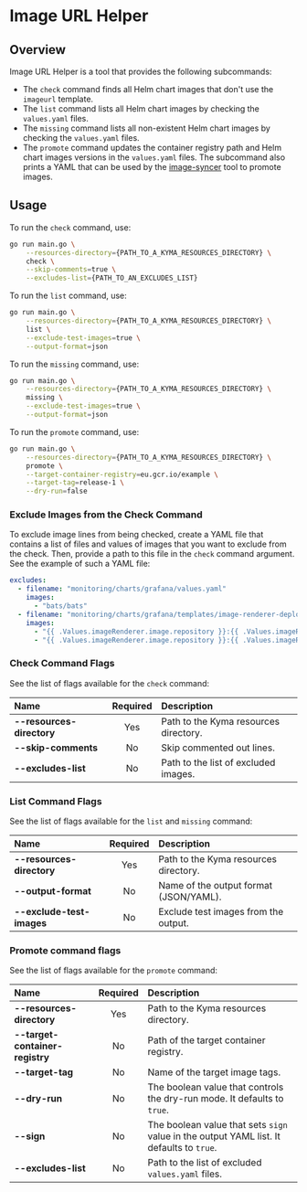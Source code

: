 # Image URL Helper

## Overview

Image URL Helper is a tool that provides the following subcommands:

- The `check` command finds all Helm chart images that don't use the `imageurl` template.
- The `list` command lists all Helm chart images by checking the `values.yaml` files.
- The `missing` command lists all non-existent Helm chart images by checking the `values.yaml` files.
- The `promote` command updates the container registry path and Helm chart images versions in the `values.yaml` files. The subcommand also prints a YAML that can be used by the [image-syncer](../image-syncer) tool to promote images.

## Usage

To run the `check` command, use:

```bash
go run main.go \
    --resources-directory={PATH_TO_A_KYMA_RESOURCES_DIRECTORY} \
    check \
    --skip-comments=true \
    --excludes-list={PATH_TO_AN_EXCLUDES_LIST}
```

To run the `list` command, use:

```bash
go run main.go \
    --resources-directory={PATH_TO_A_KYMA_RESOURCES_DIRECTORY} \
    list \
    --exclude-test-images=true \
    --output-format=json
```

To run the `missing` command, use:

```bash
go run main.go \
    --resources-directory={PATH_TO_A_KYMA_RESOURCES_DIRECTORY} \
    missing \
    --exclude-test-images=true \
    --output-format=json
```

To run the `promote` command, use:

```bash
go run main.go \
    --resources-directory={PATH_TO_A_KYMA_RESOURCES_DIRECTORY} \
    promote \
    --target-container-registry=eu.gcr.io/example \
    --target-tag=release-1 \
    --dry-run=false
```

### Exclude Images from the Check Command

To exclude image lines from being checked, create a YAML file that contains a list of files and values of images that you want to exclude from the check. Then, provide a path to this file in the `check` command argument. See the example of such a YAML file:

```yaml
excludes:
  - filename: "monitoring/charts/grafana/values.yaml"
    images:
      - "bats/bats"
  - filename: "monitoring/charts/grafana/templates/image-renderer-deployment.yaml"
    images:
      - "{{ .Values.imageRenderer.image.repository }}:{{ .Values.imageRenderer.image.tag }}@sha256:{{ .Values.imageRenderer.image.sha }}"
      - "{{ .Values.imageRenderer.image.repository }}:{{ .Values.imageRenderer.image.tag }}"
```

### Check Command Flags

See the list of flags available for the `check` command:

| Name                      | Required | Description                           |
| :------------------------ | :------: | :------------------------------------ |
| **--resources-directory** |   Yes    | Path to the Kyma resources directory. |
| **--skip-comments**       |    No    | Skip commented out lines.             |
| **--excludes-list**       |    No    | Path to the list of excluded images.  |

### List Command Flags

See the list of flags available for the `list` and `missing` command:

| Name                      | Required | Description                            |
| :------------------------ | :------: | :------------------------------------- |
| **--resources-directory** |   Yes    | Path to the Kyma resources directory.  |
| **--output-format**       |    No    | Name of the output format (JSON/YAML). |
| **--exclude-test-images** |    No    | Exclude test images from the output.   |

### Promote command flags

See the list of flags available for the `promote` command:

| Name                            | Required | Description                                                                              |
| :------------------------------ | :------: | :--------------------------------------------------------------------------------------- |
| **--resources-directory**       |   Yes    | Path to the Kyma resources directory.                                                    |
| **--target-container-registry** |    No    | Path of the target container registry.                                                   |
| **--target-tag**                |    No    | Name of the target image tags.                                                           |
| **--dry-run**                   |    No    | The boolean value that controls the dry-run mode. It defaults to `true`.                 |
| **--sign**                      |    No    | The boolean value that sets `sign` value in the output YAML list. It defaults to `true`. |
| **--excludes-list**             |    No    | Path to the list of excluded `values.yaml` files.                                        |
